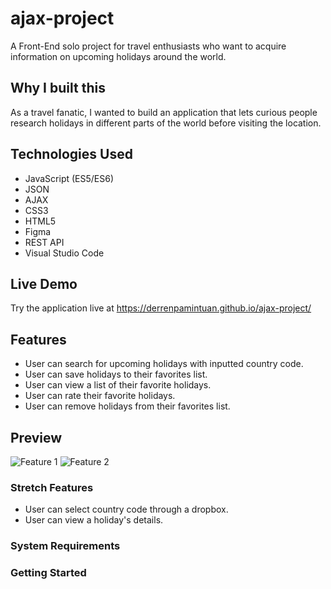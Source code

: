 # ajax-project

A Front-End solo project for travel enthusiasts who want to acquire information on upcoming holidays around the world.

## Why I built this

As a travel fanatic, I wanted to build an application that lets curious people research holidays in different parts of the world before visiting the location.

## Technologies Used

- JavaScript (ES5/ES6)
- JSON
- AJAX
- CSS3
- HTML5
- Figma
- REST API
- Visual Studio Code

## Live Demo

Try the application live at https://derrenpamintuan.github.io/ajax-project/

## Features

- User can search for upcoming holidays with inputted country code.
- User can save holidays to their favorites list.
- User can view a list of their favorite holidays.
- User can rate their favorite holidays.
- User can remove holidays from their favorites list.

## Preview

![Feature 1](images/feature1.gif)
![Feature 2](images/feature2.gif)

### Stretch Features

- User can select country code through a dropbox.
- User can view a holiday's details.

### System Requirements

### Getting Started
